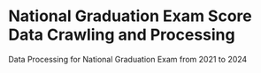 # National Graduation Exam Score Data Crawling and Processing

Data Processing for National Graduation Exam from 2021 to 2024
